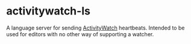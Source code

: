 # activitywatch-ls

A language server for sending [ActivityWatch](https://activitywatch.net/) heartbeats. Intended to be used for editors with no other way of supporting a watcher.
